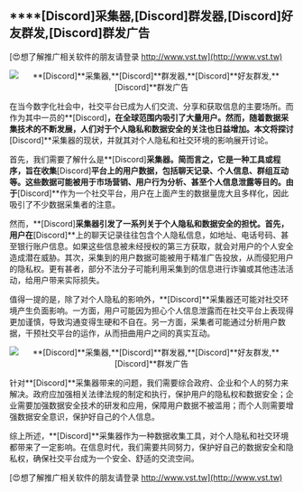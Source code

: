 ## ****[Discord]**采集器,**[Discord]**群发器,**[Discord]**好友群发,**[Discord]**群发广告**

[😍想了解推广相关软件的朋友请登录 http://www.vst.tw](http://www.vst.tw)

 <center><img src="https://vst.tw/MP4/tuiguang/png/3.png" alt="**[Discord]**采集器,**[Discord]**群发器,**[Discord]**好友群发,**[Discord]**群发广告"></center>

在当今数字化社会中，社交平台已成为人们交流、分享和获取信息的主要场所。而作为其中一员的**[Discord]**，在全球范围内吸引了大量用户。然而，随着数据采集技术的不断发展，人们对于个人隐私和数据安全的关注也日益增加。本文将探讨**[Discord]**采集器的现状，并就其对个人隐私和社交环境的影响展开讨论。

首先，我们需要了解什么是**[Discord]**采集器。简而言之，它是一种工具或程序，旨在收集**[Discord]**平台上的用户数据，包括聊天记录、个人信息、群组互动等。这些数据可能被用于市场营销、用户行为分析、甚至个人信息泄露等目的。由于**[Discord]**作为一个社交平台，用户在上面产生的数据量庞大且多样化，因此吸引了不少数据采集者的注意。

然而，**[Discord]**采集器引发了一系列关于个人隐私和数据安全的担忧。首先，用户在**[Discord]**上的聊天记录往往包含个人隐私信息，如地址、电话号码、甚至银行账户信息。如果这些信息被未经授权的第三方获取，就会对用户的个人安全造成潜在威胁。其次，采集到的用户数据可能被用于精准广告投放，从而侵犯用户的隐私权。更有甚者，部分不法分子可能利用采集到的信息进行诈骗或其他违法活动，给用户带来实际损失。

值得一提的是，除了对个人隐私的影响外，**[Discord]**采集器还可能对社交环境产生负面影响。一方面，用户可能因为担心个人信息泄露而在社交平台上表现得更加谨慎，导致沟通变得生硬和不自在。另一方面，采集者可能通过分析用户数据，干预社交平台的运作，从而扭曲用户之间的真实互动。

 <center><img src="https://vst.tw/MP4/tuiguang/png/1.png" alt="**[Discord]**采集器,**[Discord]**群发器,**[Discord]**好友群发,**[Discord]**群发广告"></center>

针对**[Discord]**采集器带来的问题，我们需要综合政府、企业和个人的努力来解决。政府应加强相关法律法规的制定和执行，保护用户的隐私权和数据安全；企业需要加强数据安全技术的研发和应用，保障用户数据不被滥用；而个人则需要增强数据安全意识，保护好自己的个人信息。

综上所述，**[Discord]**采集器作为一种数据收集工具，对个人隐私和社交环境都带来了一定影响。在信息时代，我们需要共同努力，保护好自己的数据安全和隐私权，确保社交平台成为一个安全、舒适的交流空间。

[😍想了解推广相关软件的朋友请登录 http://www.vst.tw](http://www.vst.tw)




